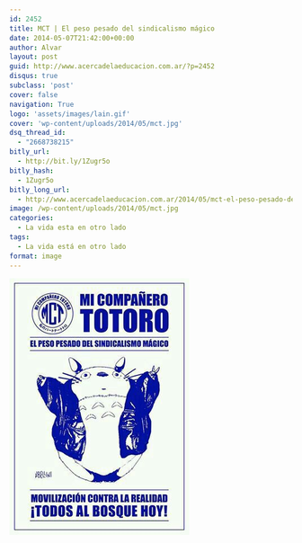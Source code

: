 ```yaml
---
id: 2452
title: MCT | El peso pesado del sindicalismo mágico
date: 2014-05-07T21:42:00+00:00
author: Alvar
layout: post
guid: http://www.acercadelaeducacion.com.ar/?p=2452
disqus: true
subclass: 'post'
cover: false
navigation: True
logo: 'assets/images/lain.gif'
cover: 'wp-content/uploads/2014/05/mct.jpg'
dsq_thread_id:
  - "2668738215"
bitly_url:
  - http://bit.ly/1Zugr5o
bitly_hash:
  - 1Zugr5o
bitly_long_url:
  - http://www.acercadelaeducacion.com.ar/2014/05/mct-el-peso-pesado-del-sindicalismo-magico/
image: /wp-content/uploads/2014/05/mct.jpg
categories:
  - La vida esta en otro lado
tags:
  - La vida está en otro lado
format: image
---
```

![Mi compañero TOTORO](/wp-content/uploads/2014/05/mct.jpg)
